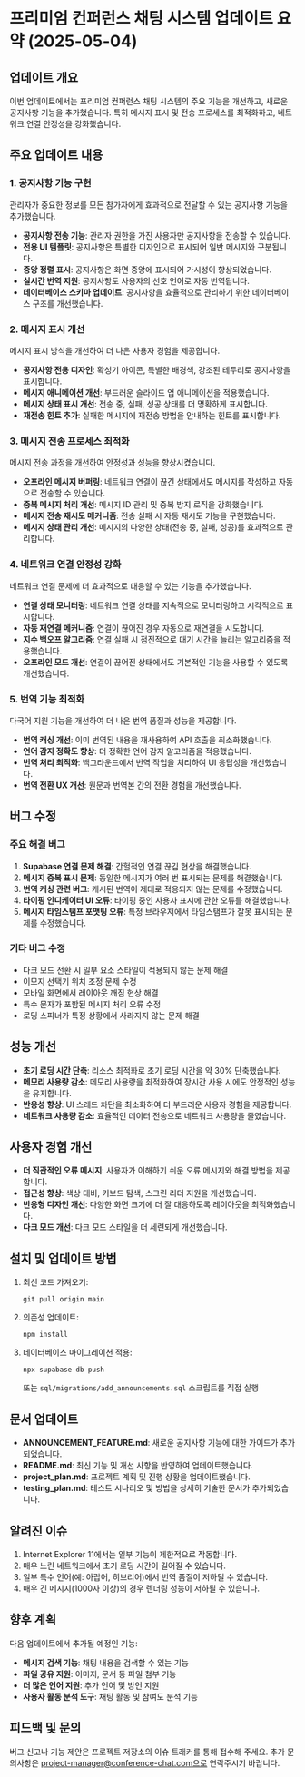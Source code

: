 # 프리미엄 컨퍼런스 채팅 시스템 업데이트 요약 (2025-05-04)

## 업데이트 개요

이번 업데이트에서는 프리미엄 컨퍼런스 채팅 시스템의 주요 기능을 개선하고, 새로운 공지사항 기능을 추가했습니다. 특히 메시지 표시 및 전송 프로세스를 최적화하고, 네트워크 연결 안정성을 강화했습니다.

## 주요 업데이트 내용

### 1. 공지사항 기능 구현

관리자가 중요한 정보를 모든 참가자에게 효과적으로 전달할 수 있는 공지사항 기능을 추가했습니다.

- **공지사항 전송 기능**: 관리자 권한을 가진 사용자만 공지사항을 전송할 수 있습니다.
- **전용 UI 템플릿**: 공지사항은 특별한 디자인으로 표시되어 일반 메시지와 구분됩니다.
- **중앙 정렬 표시**: 공지사항은 화면 중앙에 표시되어 가시성이 향상되었습니다.
- **실시간 번역 지원**: 공지사항도 사용자의 선호 언어로 자동 번역됩니다.
- **데이터베이스 스키마 업데이트**: 공지사항을 효율적으로 관리하기 위한 데이터베이스 구조를 개선했습니다.

### 2. 메시지 표시 개선

메시지 표시 방식을 개선하여 더 나은 사용자 경험을 제공합니다.

- **공지사항 전용 디자인**: 확성기 아이콘, 특별한 배경색, 강조된 테두리로 공지사항을 표시합니다.
- **메시지 애니메이션 개선**: 부드러운 슬라이드 업 애니메이션을 적용했습니다.
- **메시지 상태 표시 개선**: 전송 중, 실패, 성공 상태를 더 명확하게 표시합니다.
- **재전송 힌트 추가**: 실패한 메시지에 재전송 방법을 안내하는 힌트를 표시합니다.

### 3. 메시지 전송 프로세스 최적화

메시지 전송 과정을 개선하여 안정성과 성능을 향상시켰습니다.

- **오프라인 메시지 버퍼링**: 네트워크 연결이 끊긴 상태에서도 메시지를 작성하고 자동으로 전송할 수 있습니다.
- **중복 메시지 처리 개선**: 메시지 ID 관리 및 중복 방지 로직을 강화했습니다.
- **메시지 전송 재시도 메커니즘**: 전송 실패 시 자동 재시도 기능을 구현했습니다.
- **메시지 상태 관리 개선**: 메시지의 다양한 상태(전송 중, 실패, 성공)를 효과적으로 관리합니다.

### 4. 네트워크 연결 안정성 강화

네트워크 연결 문제에 더 효과적으로 대응할 수 있는 기능을 추가했습니다.

- **연결 상태 모니터링**: 네트워크 연결 상태를 지속적으로 모니터링하고 시각적으로 표시합니다.
- **자동 재연결 메커니즘**: 연결이 끊어진 경우 자동으로 재연결을 시도합니다.
- **지수 백오프 알고리즘**: 연결 실패 시 점진적으로 대기 시간을 늘리는 알고리즘을 적용했습니다.
- **오프라인 모드 개선**: 연결이 끊어진 상태에서도 기본적인 기능을 사용할 수 있도록 개선했습니다.

### 5. 번역 기능 최적화

다국어 지원 기능을 개선하여 더 나은 번역 품질과 성능을 제공합니다.

- **번역 캐싱 개선**: 이미 번역된 내용을 재사용하여 API 호출을 최소화했습니다.
- **언어 감지 정확도 향상**: 더 정확한 언어 감지 알고리즘을 적용했습니다.
- **번역 처리 최적화**: 백그라운드에서 번역 작업을 처리하여 UI 응답성을 개선했습니다.
- **번역 전환 UX 개선**: 원문과 번역본 간의 전환 경험을 개선했습니다.

## 버그 수정

### 주요 해결 버그

1. **Supabase 연결 문제 해결**: 간헐적인 연결 끊김 현상을 해결했습니다.
2. **메시지 중복 표시 문제**: 동일한 메시지가 여러 번 표시되는 문제를 해결했습니다.
3. **번역 캐싱 관련 버그**: 캐시된 번역이 제대로 적용되지 않는 문제를 수정했습니다.
4. **타이핑 인디케이터 UI 오류**: 타이핑 중인 사용자 표시에 관한 오류를 해결했습니다.
5. **메시지 타임스탬프 포맷팅 오류**: 특정 브라우저에서 타임스탬프가 잘못 표시되는 문제를 수정했습니다.

### 기타 버그 수정

- 다크 모드 전환 시 일부 요소 스타일이 적용되지 않는 문제 해결
- 이모지 선택기 위치 조정 문제 수정
- 모바일 화면에서 레이아웃 깨짐 현상 해결
- 특수 문자가 포함된 메시지 처리 오류 수정
- 로딩 스피너가 특정 상황에서 사라지지 않는 문제 해결

## 성능 개선

- **초기 로딩 시간 단축**: 리소스 최적화로 초기 로딩 시간을 약 30% 단축했습니다.
- **메모리 사용량 감소**: 메모리 사용량을 최적화하여 장시간 사용 시에도 안정적인 성능을 유지합니다.
- **반응성 향상**: UI 스레드 차단을 최소화하여 더 부드러운 사용자 경험을 제공합니다.
- **네트워크 사용량 감소**: 효율적인 데이터 전송으로 네트워크 사용량을 줄였습니다.

## 사용자 경험 개선

- **더 직관적인 오류 메시지**: 사용자가 이해하기 쉬운 오류 메시지와 해결 방법을 제공합니다.
- **접근성 향상**: 색상 대비, 키보드 탐색, 스크린 리더 지원을 개선했습니다.
- **반응형 디자인 개선**: 다양한 화면 크기에 더 잘 대응하도록 레이아웃을 최적화했습니다.
- **다크 모드 개선**: 다크 모드 스타일을 더 세련되게 개선했습니다.

## 설치 및 업데이트 방법

1. 최신 코드 가져오기:
   ```
   git pull origin main
   ```

2. 의존성 업데이트:
   ```
   npm install
   ```

3. 데이터베이스 마이그레이션 적용:
   ```
   npx supabase db push
   ```
   또는 `sql/migrations/add_announcements.sql` 스크립트를 직접 실행

## 문서 업데이트

- **ANNOUNCEMENT_FEATURE.md**: 새로운 공지사항 기능에 대한 가이드가 추가되었습니다.
- **README.md**: 최신 기능 및 개선 사항을 반영하여 업데이트했습니다.
- **project_plan.md**: 프로젝트 계획 및 진행 상황을 업데이트했습니다.
- **testing_plan.md**: 테스트 시나리오 및 방법을 상세히 기술한 문서가 추가되었습니다.

## 알려진 이슈

1. Internet Explorer 11에서는 일부 기능이 제한적으로 작동합니다.
2. 매우 느린 네트워크에서 초기 로딩 시간이 길어질 수 있습니다.
3. 일부 특수 언어(예: 아랍어, 히브리어)에서 번역 품질이 저하될 수 있습니다.
4. 매우 긴 메시지(1000자 이상)의 경우 렌더링 성능이 저하될 수 있습니다.

## 향후 계획

다음 업데이트에서 추가될 예정인 기능:

- **메시지 검색 기능**: 채팅 내용을 검색할 수 있는 기능
- **파일 공유 지원**: 이미지, 문서 등 파일 첨부 기능
- **더 많은 언어 지원**: 추가 언어 및 방언 지원
- **사용자 활동 분석 도구**: 채팅 활동 및 참여도 분석 기능

## 피드백 및 문의

버그 신고나 기능 제안은 프로젝트 저장소의 이슈 트래커를 통해 접수해 주세요.
추가 문의사항은 project-manager@conference-chat.com으로 연락주시기 바랍니다.
